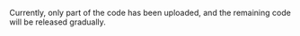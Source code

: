 Currently, only part of the code has been uploaded, and the remaining code will be released gradually.

